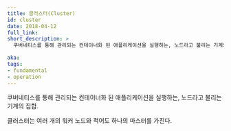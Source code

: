```yaml
---
title: 클러스터(Cluster)
id: cluster
date: 2018-04-12
full_link: 
short_description: >
  쿠버네티스를 통해 관리되는 컨테이너화 된 애플리케이션을 실행하는, 노드라고 불리는 기계의 집합.

aka: 
tags:
- fundamental
- operation
---
```

 쿠버네티스를 통해 관리되는 컨테이너화 된 애플리케이션을 실행하는, 노드라고 불리는 기계의 집합.

<!--more--> 

클러스터는 여러 개의 워커 노드와 적어도 하나의 마스터를 가진다.

